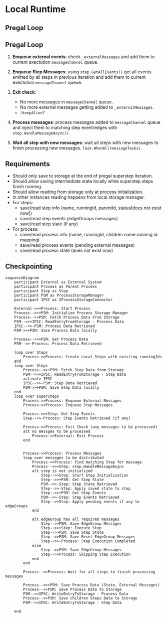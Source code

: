 ﻿# Local Runtime

## Pregal Loop

## Pregal Loop


1. **Enqueue external events**: check `_externalMessages` and add them to current exectution `messageChannel` queue.
2. **Enqueue Step Messages**: using `step.GetAllEvents()` get all events emitted by all steps in previous iteration and add them to current exectution `messageChannel` queue.
3. **Exit check**:
    - No more messages in `messageChannel` queue.
    - No more external messages getting added to `_externalMessages`.
    - `!keepAlive`?

4. **Process messages**: process messages added to `messageChannel` queue and inject them to matching step event/edges with `step.HandleMessageAsync()`.

5. **Wait all step with new messages**: wait all steps with new messages to finish processing new messages. `Task.WhenAll(messageTasks)`.

## Requirements

- Should only save to storage at the end of pregal superstep iteration.
- Should allow saving intermediate state locally while superstep steps finish running.
- Should allow reading from storage only at process initialization.
- In other instances reading happens from local storage manager.
- For steps:
    - save/read step info (name, runningId, parentId, status[does not exist now])
    - save/read step events (edgeGroups messages)
    - save/read step state (if any)
- For process:
    - save/read process info (name, runningId, children name:running id mapping)
    - save/read process events (pending external messages)
    - save/read process state (does not exist now)


## Checkpointing

```mermaid
sequenceDiagram  
    participant External as External System  
    participant Process as Parent Process  
    participant Step as Step  
    participant PSM as ProcessStorageManager  
    participant IPSC as IProcessStorageConnector  
  
    External->>+Process: Start Process
    Process-->>+PSM: Initialize Process Storage Manager
    Process-->>PSM: Fetch Process Data From Storage
    PSM-->>+IPSC: ReadEntryFromStorage - Process Data
    IPSC-->>-PSM: Process Data Retrieved
    PSM->>+PSM: Save Process Data locally

    Process-->>+PSM: Get Process Data
    PSM-->>-Process: Process Data Retrieved

    loop over Steps
        Process->>Process: Create Local Steps with existing runningIds
    end
    loop over Steps
        Process-->>+PSM: Fetch Step Data from Storage
        PSM-->>+IPSC: ReadEntryFromStorage - Step Data
        activate IPSC
        IPSC-->>-PSM: Step Data Retrieved
        PSM->>+PSM: Save Step Data locally
    end
    loop over superSteps
        Process->>Process: Enqueue External Messages
        Process->>Process: Enqueue Step Messages

        Process->>+Step: Get Step Events
        Step-->>-Process: Step Events Retrieved (if any)

        Process->>Process: Exit Check (any messages to be processed)
        alt no messges to be processed
            Process->>External: Exit Process
        end


        Process->>Process: Process Messages
        loop over messages to be distributed
            Process->>Process: Find matching Step for message
            Process-->>+Step: step.HandleMessageAsync
            alt step is not initialized
                Step-->>Step: Start Step Initialization
                Step-->>+PSM: Get Step State
                PSM-->>-Step: Step State Retrieved
                Step-->>-Step: Apply saved state to step
                Step-->>+PSM: Get Step Events
                PSM-->>-Step: Step Events Retrieved
                Step-->>Step: Apply pending events if any to edgeGroups
            end

            alt edgeGroup has all required messages
                Step-->>PSM: Save EdgeGroup Messages
                Step-->>+Step: Execute Step
                Step-->>PSM: Save Step State
                Step-->>PSM: Save Reset EdgeGroup Messages
                Step-->>-Process: Step Execution Completed
            else
                Step-->>PSM: Save EdgeGroup Messages
                Step-->>Process: Skipping Step Execution
            end
        end

        Process-->>Process: Wait for all steps to finish processing messages

        Process-->>+PSM: Save Process Data (State, External Messages)
        Process-->>PSM: Save Process Data to Storage
        PSM-->>IPSC: WriteEntryToStorage - Process Data
        Process-->>PSM: Save children Steps Data to Storage
        PSM-->>IPSC: WriteEntryToStorage - Step Data

    end


   
```